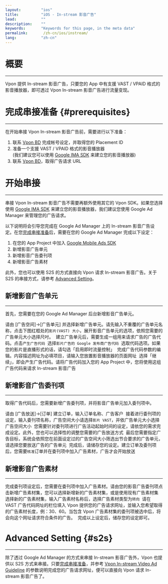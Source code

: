 ```yaml
---
layout:         "ios"
title:          "iOS - In-stream 影音广告"
lead:           ""
description:    ""
keywords:       "Keywords for this page, in the meta data"
permalink:       /zh-cn/ios/instream/
lang:           "zh-cn"
---
```

# 概要
---
Vpon 提供 In-stream 影音广告，只要您的 App 中有支援 VAST / VPAID 格式的影音播放器，即可透过 Vpon In-stream 影音广告进行流量变现。

# 完成串接准备 {#prerequisites}
---
在开始串接 Vpon In-stream 影音广告前，需要进行以下准备：

1. 联系 [Vpon BD] 完成帐号设定，并取得您的 Placement ID
2. 准备一个支援 VAST / VPAID 格式的影音播放器 <br> 
   (我们建议您可以使用 [Google IMA SDK] 来建立您的影音播放器)
3. 联系 [Vpon BD]，取得广告请求 URL

# 开始串接
---
串接 Vpon In-stream 影音广告不需要再额外使用其它的 Vpon SDK。如果您选择使用 [Google IMA SDK] 来建立您的影音播放器，我们建议您使用 Google Ad Manager 来管理您的广告请求。

以下说明将会引导您完成在 Google Ad Manager 上的 In-stream 影音广告设定。在您[完成串接准备]后，需要在您的 Google Ad Manager 完成以下设定：

1. 在您的 App Project 中加入 [Google Mobile Ads SDK]
2. 新增影音广告单元
3. 新增影音广告委刊项
4. 新增影音广告素材

此外，您也可以使用 S2S 的方式直接向 Vpon 请求 In-stream 影音广告。关于 S2S 的串接方式，请参考 [Advanced Setting]。

## 新增影音广告单元
---
首先，您需要在您的 Google Ad Manager 后台新增影音广告单元。

请由 [广告空间]→[广告单元] 并选择新增广告单元。请先输入不重覆的广告单元名称，点击下图红框处的`影片(VAST) 大小`，展开影音广告单元的选项，依照您需要的广告单元大小选择尺吋。
<img src="{{site.imgurl}}/instream_01.png" alt="" class="width-600"/>
建立广告单元后，需要生成一组用来请求广告的广告代码。点击`产生广告代码`
<img src="{{site.imgurl}}/instream_02.png" alt="" class="width-600"/>
选择`影片广告的 Google 发布商广告代码`
<img src="{{site.imgurl}}/instream_03.png" alt="" class="width-600"/>
选取代码选项。如果您的影片是直播形式的话，请勾选「启用即时流量控制」
<img src="{{site.imgurl}}/instream_04.png" alt="" class="width-600"/>
完成广告代码参数的编辑。内容描述网址为必填项目，请输入您放置影音播放器的页面网址
<img src="{{site.imgurl}}/instream_05.png" alt="" class="width-600"/>
选择「继续」，即会产生广告代码。请将广告代码加入您的 App Project 中，您将使用这组广告代码来请求 In-stream 影音广告
<img src="{{site.imgurl}}/instream_06.png" alt="" class="width-600"/>

## 新增影音广告委刊项
---
取得广告代码后，您需要新增广告委刊项，并将影音广告单元加入委刊项中。

请由 [广告放送]→[订单] 建立订单，输入订单名称、广告客户
<img src="{{site.imgurl}}/instream_07.png" alt="" class="width-600"/>
接着进行委刊项的设定，输入委刊项名称，广告空间大小请选择`影片 VAST`，并依广告单元大小选择广告空间大小
<img src="{{site.imgurl}}/instream_08.png" alt="" class="width-600"/>
您需要针对委刊项进行广告活动起始时间的设定，请依您的需求完成设定。此外，您也可以选择性的调整您需要的广告放送方式
<img src="{{site.imgurl}}/instream_09.png" alt="" class="width-600"/>
最后您需要指定广告目标，系统会依照您在前面设定过的广告空间大小筛选出节合要求的广告单元，请选择您要放送广告的广告单元
<img src="{{site.imgurl}}/instream_10.png" alt="" class="width-600"/>
完成后，请储存您的设定。建立订单及委刊项后，您需要`核准`订单并在委刊项中加入广告素材，广告才会开始放送
<img src="{{site.imgurl}}/instream_11.png" alt="" class="width-600"/>

## 新增影音广告素材
---
完成委刊项设定后，您需要在委刊项中加入广告素材。请由您的影音广告委刊项点击新增广告素材集，您可以选择新增新的广告素材集，或是使用现有广告素材集
<img src="{{site.imgurl}}/instream_12.png" alt="" class="width-600"/>
选择新的广告素材集，输入广告素材名称后，选择广告素材类型为`转向`
<img src="{{site.imgurl}}/instream_13.png" alt="" class="width-600"/>
请在 VAST 广告代码网址的栏位填入 Vpon 提供您的广告请求网址，並输入您希望取得的广告素材长度，例：30、60。当包含 Vpon 广告素材集的委刊项被选中后，将会向这个网址请求符合条件的广告。
<img src="{{site.imgurl}}/instream_14.png" alt="" class="width-600"/>
完成以上设定后，储存您的设定即可。

# Advanced Setting {#s2s}
---
除了透过 Google Ad Manager 的方式来串接 In-stream 影音广告外，Vpon 也提供以 S2S 方式来串接。只要[完成串接准备]，并参考 [Vpon In-stream Video Ad Guideline] 的参数说明完成您的广告请求网址，便可以直接向 Vpon 请求 In-stream 影音广告了。



[Vpon BD]: mailto:bd@vpon.com
[Google IMA SDK]: https://developers.google.com/interactive-media-ads/docs/sdks/ios/
[Google Mobile Ads SDK]: https://developers.google.com/mobile-ads-sdk/docs/dfp/ios/sdk
[完成串接准备]: {{site.baseurl}}/zh-cn/ios/instream/#prerequisites
[Advanced Setting]: {{site.baseurl}}/zh-cn/ios/instream/#s2s
[Vpon In-stream Video Ad Guideline]: {{site.dnldurl}}/Vpon_In_stream_Video_Ad_Guideline.pdf